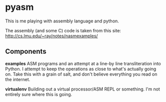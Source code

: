 pyasm
=====

This is me playing with assembly language and python.

The assembly (and some C) code is taken from this site: http://cs.lmu.edu/~ray/notes/nasmexamples/

Components
----------

**examples** 
ASM programs and an attempt at a line-by line transliteration into Python. I attempt to keep the operations as close to what's actually going on. Take this with a grain of salt, and don't believe everything you read on the internet.


**virtualenv**
Building out a virtual processor/ASM REPL or something. I'm not entirely sure where this is going.
